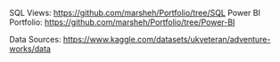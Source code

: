 SQL Views: https://github.com/marsheh/Portfolio/tree/SQL
Power BI Portfolio: https://github.com/marsheh/Portfolio/tree/Power-BI

Data Sources:
https://www.kaggle.com/datasets/ukveteran/adventure-works/data
